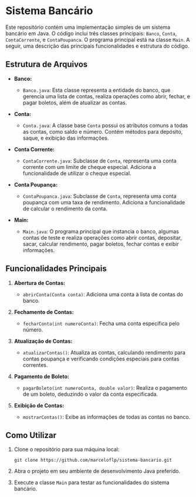 # Sistema Bancário

Este repositório contém uma implementação simples de um sistema bancário em Java. O código inclui três classes principais: `Banco`, `Conta`, `ContaCorrente`, e `ContaPoupanca`. O programa principal está na classe `Main`. A seguir, uma descrição das principais funcionalidades e estrutura do código.

## Estrutura de Arquivos

- **Banco:**
  - `Banco.java`: Esta classe representa a entidade do banco, que gerencia uma lista de contas, realiza operações como abrir, fechar, e pagar boletos, além de atualizar as contas.

- **Conta:**
  - `Conta.java`: A classe base `Conta` possui os atributos comuns a todas as contas, como saldo e número. Contém métodos para depósito, saque, e exibição das informações.

- **Conta Corrente:**
  - `ContaCorrente.java`: Subclasse de `Conta`, representa uma conta corrente com um limite de cheque especial. Adiciona a funcionalidade de utilizar o cheque especial.

- **Conta Poupança:**
  - `ContaPoupanca.java`: Subclasse de `Conta`, representa uma conta poupança com uma taxa de rendimento. Adiciona a funcionalidade de calcular o rendimento da conta.

- **Main:**
  - `Main.java`: O programa principal que instancia o banco, algumas contas de teste e realiza operações como abrir contas, depositar, sacar, calcular rendimento, pagar boletos, fechar contas e exibir informações.

## Funcionalidades Principais

1. **Abertura de Contas:**
   - `abrirConta(Conta conta)`: Adiciona uma conta à lista de contas do banco.

2. **Fechamento de Contas:**
   - `fecharConta(int numeroConta)`: Fecha uma conta específica pelo número.

3. **Atualização de Contas:**
   - `atualizarContas()`: Atualiza as contas, calculando rendimento para contas poupança e verificando condições especiais para contas correntes.

4. **Pagamento de Boleto:**
   - `pagarBoleto(int numeroConta, double valor)`: Realiza o pagamento de um boleto, deduzindo o valor da conta especificada.

5. **Exibição de Contas:**
   - `mostrarContas()`: Exibe as informações de todas as contas no banco.

## Como Utilizar

1. Clone o repositório para sua máquina local:

   ```
   git clone https://github.com/marceloflp/sistema-bancario.git
   ```

2. Abra o projeto em seu ambiente de desenvolvimento Java preferido.

3. Execute a classe `Main` para testar as funcionalidades do sistema bancário.
